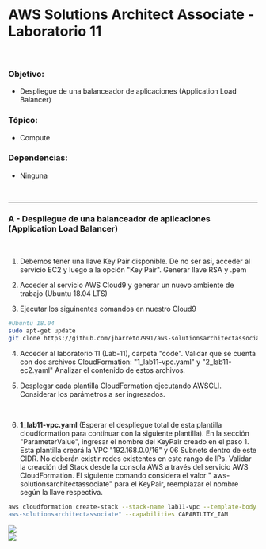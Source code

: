# AWS Solutions Architect Associate - Laboratorio 11

<br>

### Objetivo: 
* Despliegue de una balanceador de aplicaciones (Application Load Balancer)

### Tópico:
* Compute

### Dependencias:
* Ninguna

<br>

---

### A - Despliegue de una balanceador de aplicaciones (Application Load Balancer)


<br>

1. Debemos tener una llave Key Pair disponible. De no ser así, acceder al servicio EC2 y luego a la opción "Key Pair". Generar llave RSA y .pem 

2. Acceder al servicio AWS Cloud9 y generar un nuevo ambiente de trabajo (Ubuntu 18.04 LTS)

3. Ejecutar los siguinentes comandos en nuestro Cloud9

```bash
#Ubuntu 18.04
sudo apt-get update
git clone https://github.com/jbarreto7991/aws-solutionsarchitectassociate.git
```

4. Acceder al laboratorio 11 (Lab-11), carpeta "code". Validar que se cuenta con dos archivos CloudFormation: "1_lab11-vpc.yaml" y "2_lab11-ec2.yaml"  Analizar el contenido de estos archivos.

5. Desplegar cada plantilla CloudFormation ejecutando AWSCLI. Considerar los parámetros a ser ingresados.

    <br>
10. **1_lab11-vpc.yaml** (Esperar el despliegue total de esta plantilla cloudformation para continuar con la siguiente plantilla). En la sección "ParameterValue", ingresar el nombre del KeyPair creado en el paso 1. Esta plantilla creará la VPC "192.168.0.0/16" y 06 Subnets dentro de este CIDR. No deberán existir redes existentes en este rango de IPs. Validar la creación del Stack desde la consola AWS a través del servicio AWS CloudFormation. El siguiente comando considera el valor "
aws-solutionsarchitectassociate" para el KeyPair, reemplazar el nombre según la llave respectiva.

```bash
aws cloudformation create-stack --stack-name lab11-vpc --template-body file://~/environment/aws-solutionsarchitectassociate/Lab-11/code/1_lab11-vpc.yaml --parameters ParameterKey=KeyPair,ParameterValue="
aws-solutionsarchitectassociate" --capabilities CAPABILITY_IAM
```
    
<img src="images/lab06_08.jpg">
<br>

<img src="images/lab06_09.jpg">
<br>

